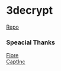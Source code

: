# 3decrypt

<a href="https://hearsedev.github.io">Repo</a> <br>

<h3>Speacial Thanks</h3>

<a href="https://github.com/donato-fiore/Cach3D">Fiore</a> <br>
<a href="https://captinc.me/">CaptInc</a>
